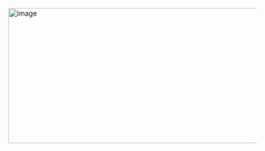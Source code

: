 <img width="763" height="275" alt="image" src="https://github.com/user-attachments/assets/4554df29-813d-406d-896c-9bcc077d8eb3" />



